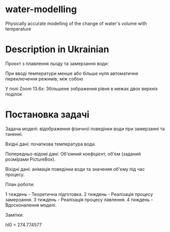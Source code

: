 # water-modelling
Physically accurate modelling of the change of water's volume with temperature

# Description in Ukrainian

Проєкт з плавлення льоду та замерзання води:

При вводі температури менше або більше нуля автоматичне переключення режимів, між собою

У полі Zoom 13.6x:
Збільшене зображення рівня в межах двох верхніх поділок

# Постановка задачі

Задача моделі: відображення фізичної поведінки води при замерзанні та таненні.

Вхідні дані: початкова температура води.

Попередньо-відомі дані: Об'ємний коефіцієнт, об'єм (заданий розмірами PictureBox). 

Віхідні дані: анімація поведінки води та значеняя об'єму під час процесу.

План роботи:

1 тиждень - Теоретична підготовка.
2 тиждень - Реалізація процесу замерзання.
3 тиждень - Реалізація процесу лавлення.
4 тиждень - Вдосконалення моделі.

Замітки:

hI0 = 274.774577
